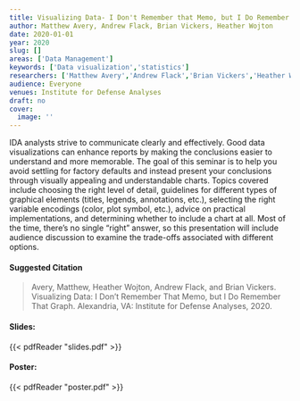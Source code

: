 ```yaml
---
title: Visualizing Data- I Don't Remember that Memo, but I Do Remember that Graph
author: Matthew Avery, Andrew Flack, Brian Vickers, Heather Wojton
date: 2020-01-01
year: 2020
slug: []
areas: ['Data Management']
keywords: ['Data visualization','statistics']
researchers: ['Matthew Avery','Andrew Flack','Brian Vickers','Heather Wojton']
audience: Everyone
venues: Institute for Defense Analyses
draft: no
cover:
  image: ''
---
```




IDA analysts strive to communicate clearly and effectively. Good data visualizations can enhance reports by making the conclusions easier to understand and more memorable. The goal of this seminar is to help you avoid settling for factory defaults and instead present your conclusions through visually appealing and understandable charts. Topics covered include choosing the right level of detail, guidelines for different types of graphical elements (titles, legends, annotations, etc.), selecting the right variable encodings (color, plot symbol, etc.), advice on practical implementations, and determining whether to include a chart at all. Most of the time, there’s no single “right” answer, so this presentation will include audience discussion to examine the trade-offs associated with different options.

#### Suggested Citation
> Avery, Matthew, Heather Wojton, Andrew Flack, and Brian Vickers. Visualizing Data: I Don’t Remember That Memo, but I Do Remember That Graph. Alexandria, VA: Institute for Defense Analyses, 2020.

#### Slides: 
{{< pdfReader "slides.pdf" >}}



#### Poster: 
{{< pdfReader "poster.pdf" >}}

